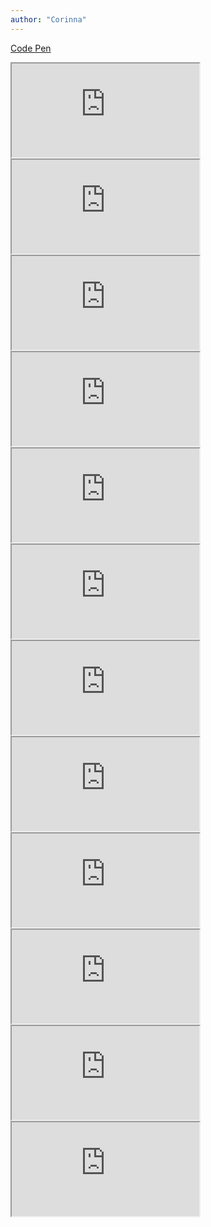 ```yaml
---
author: "Corinna"
---
```

[Code Pen](https://codepen.io/your-work)
<iframe class="image" src="https://lh3.google.com/u/0/d/111EeA9l5gcBpH-5tNwP29ZATPHNu4Wsi=w3024-h1714-iv1"></iframe>


<iframe class="image" src="https://lh3.google.com/u/0/d/1XqsZ2tk5D1tEFK1d7qbZNPjiv7LaU_ht=w3024-h1714-iv1"></iframe>


<iframe class="image" src="https://lh3.google.com/u/0/d/1Yeb-f3nKOrIS199Mb1aCHR1p80dSunCK=w1478-h1714-iv1"></iframe>

<iframe class="image" src="https://lh3.google.com/u/0/d/19wTVb-l0brmMkGU-N0DKZrve9ue78Z0l=w3024-h1714-iv1"></iframe>

<iframe class="image" src="https://lh3.google.com/u/0/d/1yWbvGLcsHjEG-eRxNsIY0PtkAk-aBrvD=w1478-h1714-iv1"></iframe>

<iframe class="image" src="https://lh3.google.com/u/0/d/1izPKC_7dWBv80ozX64YZdaYvaINjcJw9=w3024-h1714-iv1"></iframe>

<iframe class="image" src="https://lh3.google.com/u/0/d/1lgHtvM0tSUOzlQcYKc4lgCMZYr4r2_jt=w3024-h1714-iv1"></iframe>

<iframe class="image" src="https://lh3.google.com/u/0/d/1R-cfcBTRy4Uz9lC_bQACmhfjw51Xi186=w3024-h1714-iv1"></iframe>

<iframe class="image" src="https://lh3.google.com/u/0/d/1YGljNLJ77FjREQ4-fshjPzDj5aQg84GX=w3024-h1714-iv1"></iframe>

<iframe class="image" src="https://lh3.google.com/u/0/d/1B-s1eA81wjrxEdx2er3rU4fiwo6KXDVt=w3024-h1714-iv1"></iframe>

<iframe class="image" src="https://lh3.google.com/u/0/d/1IqnFbPdI4iUNt8AwWv5T85QEyrt2IRsG=w1478-h1714-iv1"></iframe>

<iframe class="image" src="https://lh3.google.com/u/0/d/1uevxEBj6jb043gcoKmDCHdfshmDrPsEX=w1478-h1714-iv1"></iframe>

